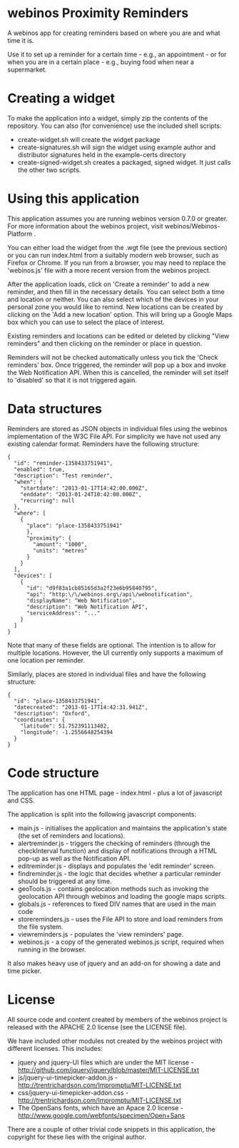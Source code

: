 webinos Proximity Reminders
===========================

A webinos app for creating reminders based on where you are and what time it is.

Use it to set up a reminder for a certain time - e.g., an appointment - or for 
when you are in a certain place - e.g., buying food when near a supermarket.


Creating a widget
=================

To make the application into a widget, simply zip the contents of the 
repository.  You can also (for convenience) use the included shell scripts:

 * create-widget.sh will create the widget package
 * create-signatures.sh will sign the widget using example author and distributor
   signatures held in the example-certs directory
 * create-signed-widget.sh creates a packaged, signed widget.  It just calls the
   other two scripts.

Using this application
======================

This application assumes you are running webinos version 0.7.0 or greater.  For 
more information about the webinos project, visit webinos/Webinos-Platform . 
 
You can either load the widget from the .wgt file (see the previous section) 
or you can run index.html from a suitably modern web browser, such as Firefox 
or Chrome.  If you run from a browser, you may need to replace the 'webinos.js'
file with a more recent version from the webinos project.

After the application loads, click on 'Create a reminder' to add a new 
reminder, and then fill in the necessary details.  You can select both a time 
and location or neither.  You can also select which of the devices in your 
personal zone you would like to remind.  New locations can be created by 
clicking on the 'Add a new location' option.  This will bring up a Google Maps 
box which you can use to select the place of interest.

Existing reminders and locations can be edited or deleted by clicking "View 
reminders" and then clicking on the reminder or place in question.

Reminders will not be checked automatically unless you tick the 'Check 
reminders' box.  Once triggered, the reminder will pop up a box and invoke the 
Web Notification API.  When this is cancelled, the reminder will set itself to 
'disabled' so that it is not triggered again.

Data structures
===============

Reminders are stored as JSON objects in individual files using the webinos 
implementation of the W3C File API.  For simplicity we have not used any 
existing calendar format.  Reminders have the following structure:

    {
      "id": "reminder-1358433751941",
      "enabled": true,
      "description": "Test reminder",
      "when": {
        "startdate": "2013-01-17T14:42:00.000Z",
        "enddate": "2013-01-24T10:42:00.000Z",
        "recurring": null
      },
      "where": [
        {
          "place": "place-1358433751941"
          },
          "proximity": {
            "amount": "1000",
            "units": "metres"
          }
        }
      ],
      "devices": [
        {
          "id": "d9f83a1cb85165d3a2f23e6b95840795",
          "api": "http:\/\/webinos.org\/api\/webnotification",
          "displayName": "Web Notification",
          "description": "Web Notification API",
          "serviceAddress": "..."
        }
      ]
    }

Note that many of these fields are optional.  The intention is to allow for 
multiple locations.  However, the UI currently only supports a maximum of one 
location per reminder.

Similarly, places are stored in individual files and have the following 
structure:

    {
      "id": "place-1358433751941",
      "datecreated": "2013-01-17T14:42:31.941Z",
      "description": "Oxford",
      "coordinates": {
        "latitude": 51.752391113402,
        "longitude": -1.2556648254394
      }
    }


Code structure
==============

The application has one HTML page - index.html - plus a lot of javascript and 
CSS.

The application is split into the following javascript components:

 * main.js - initialises the application and maintains the application's 
   state (the set of reminders and locations).
 * alertreminder.js - triggers the checking of reminders (through the 
   checkInterval function) and display of notifications through a HTML pop-up 
   as well as the Notification API.
 * editreminder.js - displays and populates the 'edit reminder' screen.
 * findreminder.js - the logic that decides whether a particular reminder should
   be triggered at any time.
 * geoTools.js - contains geolocation methods such as invoking the geolocation 
   API through webinos and loading the google maps scripts.
 * globals.js - references to fixed DIV names that are used in the main code
 * storereminders.js - uses the File API to store and load reminders from the
   file system.  
 * viewreminders.js - populates the 'view reminders' page.
 * webinos.js - a copy of the generated webinos.js script, required when running
   in the browser.  

It also makes heavy use of jquery and an add-on for showing a date and time 
picker.

License
=======

All source code and content created by members of the webinos project is 
released with the APACHE 2.0 license (see the LICENSE file).

We have included other modules not created by the webinos project 
with different licenses.  This includes:

 * jquery and jquery-UI files which are under the MIT license - 
   http://github.com/jquery/jquery/blob/master/MIT-LICENSE.txt 
 * js/jquery-ui-timepicker-addon.js - 
   http://trentrichardson.com/Impromptu/MIT-LICENSE.txt
 * css/jquery-ui-timepicker-addon.css -
   http://trentrichardson.com/Impromptu/MIT-LICENSE.txt
 * The OpenSans fonts, which have an Apace 2.0 license - 
   http://www.google.com/webfonts/specimen/Open+Sans 

There are a couple of other trivial code snippets in this application, the 
copyright for these lies with the original author.
